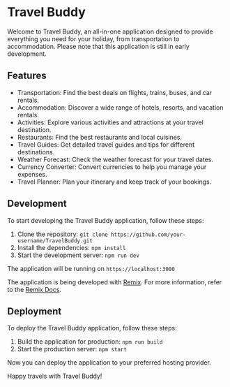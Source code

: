 # Travel Buddy

Welcome to Travel Buddy, an all-in-one application designed to provide everything you need for your holiday, from transportation to accommodation. Please note that this application is still in early development.

## Features

- Transportation: Find the best deals on flights, trains, buses, and car rentals.
- Accommodation: Discover a wide range of hotels, resorts, and vacation rentals.
- Activities: Explore various activities and attractions at your travel destination.
- Restaurants: Find the best restaurants and local cuisines.
- Travel Guides: Get detailed travel guides and tips for different destinations.
- Weather Forecast: Check the weather forecast for your travel dates.
- Currency Converter: Convert currencies to help you manage your expenses.
- Travel Planner: Plan your itinerary and keep track of your bookings.

## Development

To start developing the Travel Buddy application, follow these steps:

1. Clone the repository: `git clone https://github.com/your-username/TravelBuddy.git`
2. Install the dependencies: `npm install`
3. Start the development server: `npm run dev`

The application will be running on `https://localhost:3000`

The application is being developed with [Remix](https://remix.run/docs). For more information, refer to the [Remix Docs](https://remix.run/docs).

## Deployment

To deploy the Travel Buddy application, follow these steps:

1. Build the application for production: `npm run build`
2. Start the production server: `npm start`

Now you can deploy the application to your preferred hosting provider.

Happy travels with Travel Buddy!
